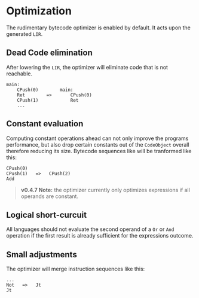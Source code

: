 # Optimization

The rudimentary bytecode optimizer is enabled by default. It acts upon the generated `LIR`.

## Dead Code elimination

After lowering the `LIR`, the optimizer will eliminate code that is not reachable.

``` lir
main:               
    CPush(0)        main:
    Ret        =>       CPush(0)
    CPush(1)            Ret
    ...
```

## Constant evaluation

Computing constant operations ahead can not only improve the programs performance, but also drop certain constants out of the `CodeObject` overall therefore reducing its size. Bytecode sequences like will be tranformed like this:

``` lir
CPush(0)
CPush(1)   =>   CPush(2)
Add
```

> **v0.4.7 Note:** the optimizer currently only optimizes expressions if all operands are constant.

## Logical short-curcuit

All languages should not evaluate the second operand of a `Or` or `And` operation if the first result is already sufficient for the expressions outcome.

## Small adjustments

The optimizer will merge instruction sequences like this:

``` lir
...
Not   =>   Jt
Jt
```
